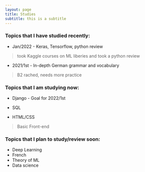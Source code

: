 ```yaml
---
layout: page
title: Studies
subtitle: this is a subtitle
---
```


### Topics that I have studied recently:

- Jan/2022 - Keras, Tensorflow, python review

> took Kaggle courses on ML liberies and took a python review

- 2021/1st - In-depth German grammar and vocabulary

>  B2 rached, needs more practice


### Topics that I am studying now:

- Django - Goal for 2022/1st

- SQL 

- HTML/CSS

> Basic Front-end

### Topics that I plan to study/review soon:

- Deep Learning
- French
- Theory of ML
- Data science
